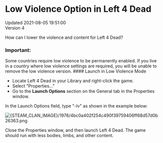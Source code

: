 # Low Violence Option in Left 4 Dead
Updated 2021-08-05 19:51:00  
Version 4  

How can I lower the violence and content for Left 4 Dead?  
  
  ### Important:
Some countries require low violence to be permanently enabled. If you live in a country where low violence settings are required, you will be unable to remove the low violence version.  #### Launch in Low Violence Mode
* Locate Left 4 Dead in your Library and right-click the game.
* Select "Properties..."
* Go to the **Launch Options** section on the General tab in the Properties window.
  
  
In the Launch Options field, type "-lv" as shown in the example below:  
  
![{STEAM_CLAN_IMAGE}/1976/4bc0a402f254c490f39759406ff68d57d0b26363.png]({STEAM_CLAN_IMAGE}/1976/4bc0a402f254c490f39759406ff68d57d0b26363.png)  
  
Close the Properties window, and then launch Left 4 Dead. The game should run with less bodies, limbs, and other content.